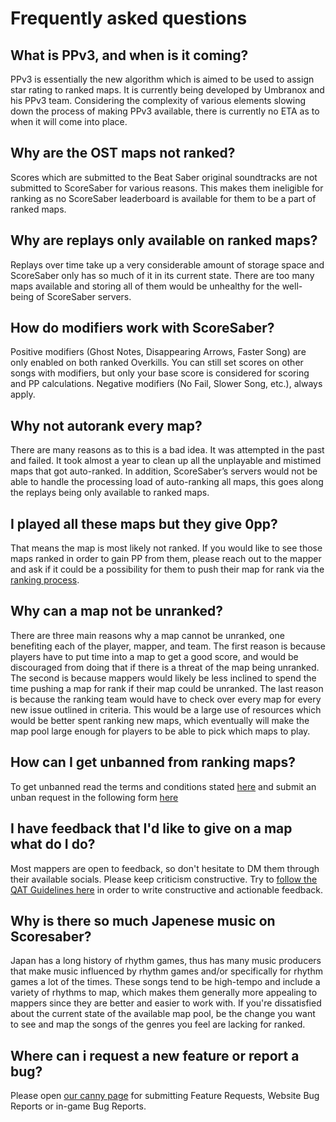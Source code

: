 # Frequently asked questions

## What is PPv3, and when is it coming?

PPv3 is essentially the new algorithm which is aimed to be used to assign star rating to ranked maps. It is currently being developed by Umbranox and his PPv3 team. Considering the complexity of various elements slowing down the process of making PPv3 available, there is currently no ETA as to when it will come into place.

## Why are the OST maps not ranked?

Scores which are submitted to the Beat Saber original soundtracks are not submitted to ScoreSaber for various reasons. This makes them ineligible for ranking as no ScoreSaber leaderboard is available for them to be a part of ranked maps.

## Why are replays only available on ranked maps?

Replays over time take up a very considerable amount of storage space and ScoreSaber only has so much of it in its current state. There are too many maps available and storing all of them would be unhealthy for the well-being of ScoreSaber servers.

## How do modifiers work with ScoreSaber?

Positive modifiers (Ghost Notes, Disappearing Arrows, Faster Song) are only enabled on both ranked Overkills. You can still set scores on other songs with modifiers, but only your base score is considered for scoring and PP calculations. Negative modifiers (No Fail, Slower Song, etc.), always apply.

## Why not autorank every map?

There are many reasons as to this is a bad idea. It was attempted in the past and failed. It took almost a year to clean up all the unplayable and mistimed maps that got auto-ranked. In addition, ScoreSaber’s servers would not be able to handle the processing load of auto-ranking all maps, this goes along the replays being only available to ranked maps.

## I played all these maps but they give 0pp?

That means the map is most likely not ranked. If you would like to see those maps ranked in order to gain PP from them, please reach out to the mapper and ask if it could be a possibility for them to push their map for rank via the [ranking process](./ranking-system.md/#ranking-process).


## Why can a map not be unranked?

There are three main reasons why a map cannot be unranked, one benefiting each of the player, mapper, and team. The first reason is because players have to put time into a map to get a good score, and would be discouraged from doing that if there is a threat of the map being unranked. The second is because mappers would likely be less inclined to spend the time pushing a map for rank if their map could be unranked. The last reason is because the ranking team would have to check over every map for every new issue outlined in criteria. This would be a large use of resources which would be better spent ranking new maps, which eventually will make the map pool large enough for players to be able to pick which maps to play.


## How can I get unbanned from ranking maps?

To get unbanned read the terms and conditions stated [here](./ranking/ranking-unban-system-and-terms.md) and submit an unban request in the following form [here](https://forms.gle/mLmEpxJ25eSabX9R8)


## I have feedback that I'd like to give on a map what do I do?

Most mappers are open to feedback, so don't hesitate to DM them through their available socials. Please keep criticism constructive. Try to [follow the QAT Guidelines here](./ranking/qat-guidelines) in order to write constructive and actionable feedback.

## Why is there so much Japenese music on Scoresaber?

Japan has a long history of rhythm games, thus has many music producers that make music influenced by rhythm games and/or specifically for rhythm games a lot of the times. These songs tend to be high-tempo and include a variety of rhythms to map, which makes them generally more appealing to mappers since they are better and easier to work with. If you're dissatisfied about the current state of the available map pool, be the change you want to see and map the songs of the genres you feel are lacking for ranked.

## Where can i request a new feature or report a bug?

Please open [our canny page](https://scoresaber.canny.io/) for submitting Feature Requests, Website Bug Reports or in-game Bug Reports.
